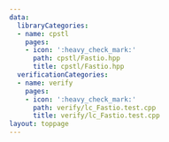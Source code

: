 ```yaml
---
data:
  libraryCategories:
  - name: cpstl
    pages:
    - icon: ':heavy_check_mark:'
      path: cpstl/Fastio.hpp
      title: cpstl/Fastio.hpp
  verificationCategories:
  - name: verify
    pages:
    - icon: ':heavy_check_mark:'
      path: verify/lc_Fastio.test.cpp
      title: verify/lc_Fastio.test.cpp
layout: toppage
---
```


